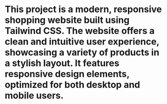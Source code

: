 # This project is a modern, responsive shopping website built using Tailwind CSS. The website offers a clean and intuitive user experience, showcasing a variety of products in a stylish layout. It features responsive design elements, optimized for both desktop and mobile users.